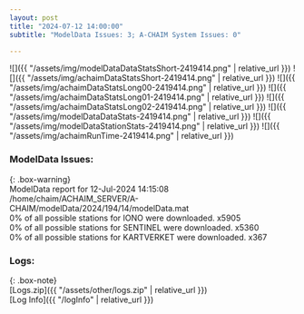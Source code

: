 ```yaml
---
layout: post
title: "2024-07-12 14:00:00"
subtitle: "ModelData Issues: 3; A-CHAIM System Issues: 0"

---
```


![]({{ "/assets/img/modelDataDataStatsShort-2419414.png" | relative_url }})
![]({{ "/assets/img/achaimDataStatsShort-2419414.png" | relative_url }})
![]({{ "/assets/img/achaimDataStatsLong00-2419414.png" | relative_url }})
![]({{ "/assets/img/achaimDataStatsLong01-2419414.png" | relative_url }})
![]({{ "/assets/img/achaimDataStatsLong02-2419414.png" | relative_url }})
![]({{ "/assets/img/modelDataDataStats-2419414.png" | relative_url }})
![]({{ "/assets/img/modelDataStationStats-2419414.png" | relative_url }})
![]({{ "/assets/img/achaimRunTime-2419414.png" | relative_url }})


### ModelData Issues:  
  
{: .box-warning}  
 ModelData report for 12-Jul-2024 14:15:08   
 /home/chaim/ACHAIM_SERVER/A-CHAIM/modelData/2024/194/14/modelData.mat   
 0% of all possible stations for IONO were downloaded. x5905   
 0% of all possible stations for SENTINEL were downloaded. x5360   
 0% of all possible stations for KARTVERKET were downloaded. x367   
  


### Logs:  
  
{: .box-note}  
[Logs.zip]({{ "/assets/other/logs.zip" | relative_url }})  
[Log Info]({{ "/logInfo" | relative_url }})  
